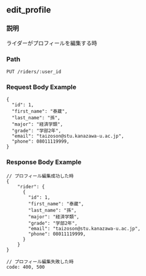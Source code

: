 ## edit_profile

### 説明
ライダーがプロフィールを編集する時

### Path
```
PUT /riders/:user_id
```

### Request Body Example
```
{
  "id": 1,
  "first_name": "泰蔵",
  "last_name": "孫",
  "major": "経済学類",
  "grade": "学部2年",
  "email": "taizoson@stu.kanazawa-u.ac.jp",
  "phone": 08011119999,
}
```

### Response Body Example
```
// プロフィール編集成功した時
{
    "rider": {    
      {
        "id": 1,
        "first_name": "泰蔵",
        "last_name": "孫",
        "major": "経済学類",
        "grade": "学部2年",
        "email": "taizoson@stu.kanazawa-u.ac.jp",
        "phone": 08011119999,
      }
    }
}

// プロフィール編集失敗した時
code: 400, 500
```
